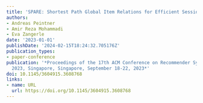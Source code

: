 ```yaml
---
title: 'SPARE: Shortest Path Global Item Relations for Efficient Session-based Recommendation'
authors:
- Andreas Peintner
- Amir Reza Mohammadi
- Eva Zangerle
date: '2023-01-01'
publishDate: '2024-02-15T18:24:32.705176Z'
publication_types:
- paper-conference
publication: '*Proceedings of the 17th ACM Conference on Recommender Systems, RecSys
  2023, Singapore, Singapore, September 18-22, 2023*'
doi: 10.1145/3604915.3608768
links:
- name: URL
  url: https://doi.org/10.1145/3604915.3608768
---
```

